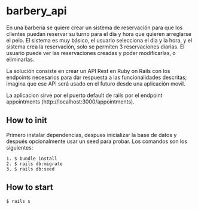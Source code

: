 # barbery_api
En una barbería se quiere crear un sistema de reservación para que los clientes puedan reservar su turno para el dia y hora que quieren arreglarse el pelo. El sistema es muy básico, el usuario selecciona el dia y la hora, y el sistema crea la reservación, solo se permiten 3 reservaciones diarias.
El usuario puede ver las reservaciones creadas y poder modificarlas, o eliminarlas.

La solución consiste en crear un API Rest en Ruby on Rails con los endpoints necesarios para dar respuesta a las funcionalidades descritas; imagina que ese API será usado en el futuro desde una aplicación movil.

La aplicacion sirve por el puerto default de rails por el endpoint appointments (http://localhost:3000/appointments).

## How to init
Primero instalar dependencias, despues inicializar la base de datos y después opcionalmente usar un seed para probar. Los comandos son los siguientes:
```
1. $ bundle install
2. $ rails db:migrate
3. $ rails db:seed
```

## How to start
```
$ rails s
```
